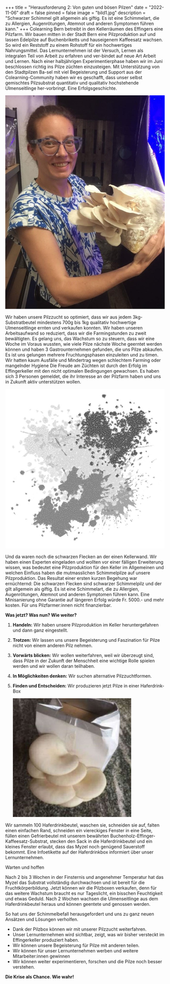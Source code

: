 +++
title = "Herausforderung 2: Von guten und bösen Pilzen"
date = "2022-11-06"
draft = false
pinned = false
image = "bild1.jpg"
description = "Schwarzer Schimmel gilt allgemein als giftig. Es ist eine Schimmelart, die zu Allergien, Augenrötungen, Atemnot und anderen Symptomen führen kann."
+++
Colearning Bern betreibt in den Kellerräumen des Effingers eine Pilzfarm. Wir bauen mitten in der Stadt Bern eine Pilzproduktion auf und lassen Edelpilze auf Buchenbriketts und hauseigenem Kaffeesatz wachsen. So wird ein Reststoff zu einem Rohstoff für ein hochwertiges Nahrungsmittel. Das Lernunternehmen ist der Versuch, Lernen als integralen Teil von Arbeit zu erfahren und ver-bindet auf neue Art Arbeit und Lernen. Nach einer halbjährigen Experimentierphase haben wir im Juni beschlossen richtig ins Pilze züchten einzusteigen. Mit Unterstützung von den Stadtpilzen Ba-sel mit viel Begeisterung und Support aus der Colearning-Community haben wir es geschafft, dass unser selbst gemischtes Pilzsubstrat quantitativ und qualitativ hochstehende Ulmenseitlinge her-vorbringt. Eine Erfolgsgeschichte.

![](bild2.jpg)

Wir haben unsere Pilzzucht so optimiert, dass wir aus jedem 3kg-Substratbeutel mindestens 700g bis 1kg qualitativ hochwertige Ulmenseitlinge ernten und verkaufen konnten. Wir haben unseren Arbeitsaufwand so reduziert, dass wir die Farmingstunden zu zweit bewältigten. Es gelang uns, das Wachstum so zu steuern, dass wir eine Woche im Voraus wussten, wie viele Pilze nächste Woche geerntet werden können und haben 3 Gastrounternehmen gefunden, die uns Pilze abkaufen. Es ist uns gelungen mehrere Fruchtungsphasen einzuleiten und zu timen. Wir hatten kaum Ausfälle und Mindertrag wegen schlechtem Farming oder mangelnder Hygiene Die Freude am Züchten ist durch den Erfolg im Effingerkeller mit den nicht optimalen Bedingungen gewachsen. Es haben sich 3 Personen gemeldet, die ihr Interesse an der Pilzfarm haben und uns in Zukunft aktiv unterstützen wollen.

![](bild3.jpg)

Und da waren noch die schwarzen Flecken an der einen Kellerwand. Wir haben einen Experten eingeladen und wollten vor einer fälligen Erweiterung wissen, was bedeutet eine Pilzproduktion für den Keller im Allgemeinen und welchen Einfluss haben die mutmasslichen Schimmelpilze auf unsere Pilzproduktion. Das Resultat einer ersten kurzen Begehung war ernüchternd: Die schwarzen Flecken sind schwarzer Schimmelpilz und der gilt allgemein als giftig. Es ist eine Schimmelart, die zu Allergien, Augenrötungen, Atemnot und anderen Symptomen führen kann. Eine Minisanierung ohne Garantie auf längeren Erfolg würde Fr. 5000.- und mehr kosten. Für uns Pilzfarmer:innen nicht finanzierbar. 

**Was jetzt? Was nun? Wie weiter?** 

1. **Handeln:** Wir haben unsere Pilzproduktion im Keller heruntergefahren und dann ganz eingestellt. 
2. **Trotzen:** Wir lassen uns unsere Begeisterung und Faszination für Pilze nicht von einem anderen Pilz nehmen. 
3. **Vorwärts blicken:** Wir wollen weiterfahren, weil wir überzeugt sind, dass Pilze in der Zukunft der Menschheit eine wichtige Rolle spielen werden und wir wollen daran teilhaben. 
4. **In Möglichkeiten denken:** Wir suchen alternative Pilzzuchtformen.
5. **Finden und Entscheiden:** Wir produzieren jetzt Pilze in einer Haferdrink-Box

   ![](pizbox.jpg)

Wir sammeln 100 Haferdrinkbeutel, waschen sie, schneiden sie auf, falten einen einfachen Rand, schneiden ein viereckiges Fenster in eine Seite, füllen einen Gefrierbeutel mit unserem bewährten Buchenholz-Effinger-Kaffeesatz-Substrat, stecken den Sack in die Haferdrinkbeutel und ein kleines Fenster erlaubt, dass das Myzel noch genügend Sauerstoff bekommt. Eine Infoetikette auf der Haferdrinkbox informiert über unser Lernunternehmen.

Warten und hoffen 

Nach 2 bis 3 Wochen in der Finsternis und angenehmer Temperatur hat das Myzel das Substrat vollständig durchwachsen und ist bereit für die Fruchtkörperbildung. Jetzt können wir die Pilzboxen verkaufen, denn für das weitere Wachstum braucht es nur Tageslicht, ein bisschen Feuchtigkeit und etwas Geduld. Nach 2 Wochen wachsen die Ulmenseitlinge aus dem Haferdrinkbeutel heraus und können geentete und genossen werden.

So hat uns der Schimmelbefall herausgefordert und uns zu ganz neuen Ansätzen und Lösungen verholfen. 

* Dank der Pilzbox können wir mit unserer Pilzzucht weiterfahren.
* Unser Lernunternehmen wird sichtbar, zeigt, was wir bisher versteckt im Effingerkeller produziert haben.
* Wir können unsere Begeisterung für Pilze mit anderen teilen.
* Wir können für unser Lernunternehmen werben und weitere Mitarbeiter:innen gewinnen
* Wir können weiter experimentieren, forschen und die Pilze noch besser verstehen.

**Die Krise als Chance. Wie wahr!**